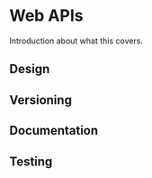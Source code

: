 # Web APIs

Introduction about what this covers.

## Design

## Versioning

## Documentation

## Testing